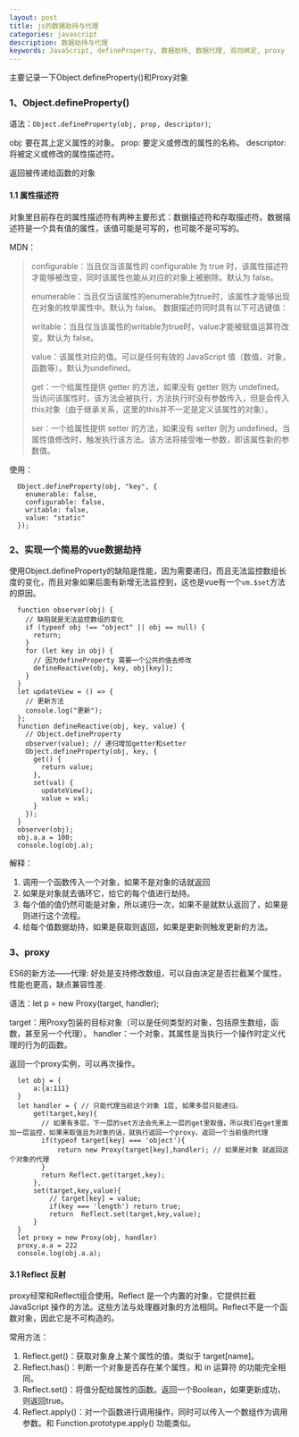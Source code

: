 ```yaml
---
layout: post
title: js的数据劫持与代理
categories: javascript
description: 数据劫持与代理
keywords: JavaScript, defineProperty, 数据劫持, 数据代理, 双向绑定, proxy
---
```



主要记录一下Object.defineProperty()和Proxy对象

### 1、Object.defineProperty()

语法：`Object.defineProperty(obj, prop, descriptor)`;

obj: 要在其上定义属性的对象。
prop: 要定义或修改的属性的名称。
descriptor: 将被定义或修改的属性描述符。

返回被传递给函数的对象


#### 1.1 属性描述符

对象里目前存在的属性描述符有两种主要形式：数据描述符和存取描述符。数据描述符是一个具有值的属性，该值可能是可写的，也可能不是可写的。

MDN：

> configurable：当且仅当该属性的 configurable 为 true 时，该属性描述符才能够被改变，同时该属性也能从对应的对象上被删除。默认为 false。
> 
> enumerable：当且仅当该属性的enumerable为true时，该属性才能够出现在对象的枚举属性中。默认为 false。
数据描述符同时具有以下可选键值：
>
> writable：当且仅当该属性的writable为true时，value才能被赋值运算符改变。默认为 false。
> 
> value：该属性对应的值。可以是任何有效的 JavaScript 值（数值，对象，函数等）。默认为undefined。
>
> get：一个给属性提供 getter 的方法，如果没有 getter 则为 undefined。当访问该属性时，该方法会被执行，方法执行时没有参数传入，但是会传入this对象（由于继承关系，这里的this并不一定是定义该属性的对象）。
> 
> ser：一个给属性提供 setter 的方法，如果没有 setter 则为 undefined。当属性值修改时，触发执行该方法。该方法将接受唯一参数，即该属性新的参数值。

使用：

```
  Object.defineProperty(obj, "key", {
    enumerable: false,
    configurable: false,
    writable: false,
    value: "static"
  });
```


### 2、实现一个简易的vue数据劫持

使用Object.defineProperty的缺陷是性能，因为需要递归，而且无法监控数组长度的变化，而且对象如果后面有新增无法监控到，这也是vue有一个`vm.$set`方法的原因。

```
  function observer(obj) {
    // 缺陷就是无法监控数组的变化
    if (typeof obj !== "object" || obj == null) {
      return;
    }
    for (let key in obj) {
      // 因为defineProperty 需要一个公共的值去修改
      defineReactive(obj, key, obj[key]);
    }
  }
  let updateView = () => {
    // 更新方法
    console.log("更新");
  };
  function defineReactive(obj, key, value) {
    // Object.defineProperty
    observer(value); // 递归增加getter和setter
    Object.defineProperty(obj, key, {
      get() {
        return value;
      },
      set(val) {
        updateView();
        value = val;
      }
    });
  }
  observer(obj);
  obj.a.a = 100;
  console.log(obj.a); 
```

解释：
1. 调用一个函数传入一个对象，如果不是对象的话就返回
2. 如果是对象就去循环它，给它的每个值进行劫持。
3. 每个值的值仍然可能是对象，所以递归一次，如果不是就默认返回了，如果是则进行这个流程。
4. 给每个值数据劫持，如果是获取则返回，如果是更新则触发更新的方法。


### 3、proxy

ES6的新方法——代理: 好处是支持修改数组，可以自由决定是否拦截某个属性，性能也更高，缺点兼容性差.

语法：let p = new Proxy(target, handler); 

target：用Proxy包装的目标对象（可以是任何类型的对象，包括原生数组，函数，甚至另一个代理）。
handler：一个对象，其属性是当执行一个操作时定义代理的行为的函数。

返回一个proxy实例，可以再次操作。

```
  let obj = {
      a:{a:111}
  }
  let handler = { // 只能代理当前这个对象 1层, 如果多层只能递归。
      get(target,key){
        // 如果有多层，下一层的set方法会先来上一层的get里取值，所以我们在get里面加一层监控，如果来取值且为对象的话，就执行返回一个proxy，返回一个当前值的代理
        if(typeof target[key] === 'object'){
            return new Proxy(target[key],handler); // 如果是对象 就返回这个对象的代理
        }
        return Reflect.get(target,key);
      },
      set(target,key,value){
          // target[key] = value;
          if(key === 'length') return true;
          return  Reflect.set(target,key,value);
      }
  }
  let proxy = new Proxy(obj, handler)
  proxy.a.a = 222
  console.log(obj.a.a);
```


#### 3.1 Reflect 反射

proxy经常和Reflect组合使用。Reflect 是一个内置的对象，它提供拦截 JavaScript 操作的方法。这些方法与处理器对象的方法相同。Reflect不是一个函数对象，因此它是不可构造的。

常用方法：
1. Reflect.get()：获取对象身上某个属性的值，类似于 target[name]。
2. Reflect.has()：判断一个对象是否存在某个属性，和 in 运算符 的功能完全相同。
3. Reflect.set()：将值分配给属性的函数。返回一个Boolean，如果更新成功，则返回true。
4. Reflect.apply()：对一个函数进行调用操作，同时可以传入一个数组作为调用参数。和 Function.prototype.apply() 功能类似。













